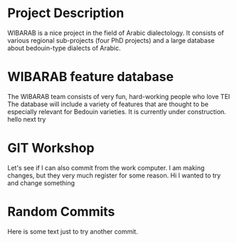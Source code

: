 # Project Description
WIBARAB is a nice project in the field of Arabic dialectology. It consists of various regional sub-projects (four PhD projects) and a large database about bedouin-type dialects of Arabic.
# WIBARAB feature database
The WIBARAB team consists of very fun, hard-working people who love TEI
The database will include a variety of features that are thought to be especially relevant for Bedouin varieties. It is currently under construction.
hello
next try

# GIT Workshop 
Let's see if I can also commit from the work computer.
I am making changes, but they very much register for some reason.
Hi I wanted to try and change something


# Random Commits
Here is some text just to try another commit.
